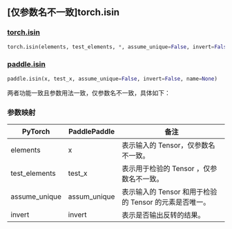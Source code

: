 ## [仅参数名不一致]torch.isin

### [torch.isin](https://pytorch.org/docs/stable/generated/torch.isin.html#torch.isin)

```python
torch.isin(elements, test_elements, *, assume_unique=False, invert=False)
```

### [paddle.isin](https://www.paddlepaddle.org.cn/documentation/docs/zh/develop/api/paddle/isin_cn.html)

```python
paddle.isin(x, test_x, assume_unique=False, invert=False, name=None)
```

两者功能一致且参数用法一致，仅参数名不一致，具体如下：

### 参数映射

| PyTorch       | PaddlePaddle | 备注                                                   |
| ------------- | ------------ | ------------------------------------------------------ |
| elements      | x            | 表示输入的 Tensor，仅参数名不一致。                    |
| test_elements | test_x       | 表示用于检验的 Tensor ，仅参数名不一致。               |
| assume_unique | assum_unique | 表示输入的 Tensor 和用于检验的 Tensor 的元素是否唯一。 |
| invert        | invert       | 表示是否输出反转的结果。                               |
